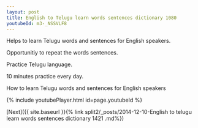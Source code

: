 ```yaml
---
layout: post
title: English to Telugu learn words sentences dictionary 1080 
youtubeId: m3-_NSSVLF8
---
```

 
 
Helps to learn Telugu words and sentences for English speakers.

Opportunitiy to repeat the words sentences. 

Practice Telugu language. 
 
10 minutes practice every day. 
 
How to learn Telugu words and sentences for English speakers 
 
{% include youtubePlayer.html id=page.youtubeId %}
 
 
[Next]({{ site.baseurl }}{% link  split2/_posts/2014-12-10-English to telugu learn words sentences dictionary 1421 .md%})
 
